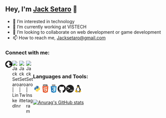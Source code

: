 ## Hey, I'm [Jack Setaro][website] 👋 
- 👀 I’m interested in technology
- 🌱 I’m currently working at VISTECH
- 💞️ I’m looking to collaborate on web development or game development
- 📫 How to reach me, Jacksetaro@gmail.com
### Connect with me:

[<img align="left" alt="jacksetaro.com" width="22px" src="https://raw.githubusercontent.com/iconic/open-iconic/master/svg/globe.svg" />][website]
[<img align="left" alt="Jack Setaro | LinkedIn" width="22px" src="https://cdn.jsdelivr.net/npm/simple-icons@v3/icons/linkedin.svg" />][linkedin]
[<img align="left" alt="Jack Setaro | Twitter" width="22px" src="https://cdn.jsdelivr.net/npm/simple-icons@v3/icons/twitter.svg" />][twitter]
[<img align="left" alt="Jack Setaro | Instagram" width="22px" src="https://cdn.jsdelivr.net/npm/simple-icons@v3/icons/instagram.svg" />][instagram]

<br />

### Languages and Tools:
[<img align="left" alt="Python" width="26px" src="https://raw.githubusercontent.com/github/explore/80688e429a7d4ef2fca1e82350fe8e3517d3494d/topics/python/python.png" />][html]
[<img align="left" alt="HTML5" width="26px" src="https://raw.githubusercontent.com/github/explore/80688e429a7d4ef2fca1e82350fe8e3517d3494d/topics/html/html.png" />][html]
[<img align="left" alt="CSS3" width="26px" src="https://raw.githubusercontent.com/github/explore/80688e429a7d4ef2fca1e82350fe8e3517d3494d/topics/css/css.png" />][CSS]
[<img align="left" alt="GitHub" width="26px" src="https://raw.githubusercontent.com/github/explore/78df643247d429f6cc873026c0622819ad797942/topics/github/github.png" />][Github]
[<img align="left" alt="Terminal" width="26px" src="https://raw.githubusercontent.com/github/explore/80688e429a7d4ef2fca1e82350fe8e3517d3494d/topics/terminal/terminal.png"/>][Terminal] 
[<img align="left" alt="Linux" width="26px" src="https://raw.githubusercontent.com/github/explore/80688e429a7d4ef2fca1e82350fe8e3517d3494d/topics/linux/linux.png"/>][linux] 

<br />
<br />

[![Anurag's GitHub stats](https://github-readme-stats.vercel.app/api?username=jacksetaro&show_icons=true&theme=dark&count_private=true)](https://github.com/anuraghazra/github-readme-stats)

<br />
<br />

<!-- Links -->
[website]: https://jacksetaro.com
[twitter]: https://twitter.com/jacksetaro
[instagram]: https://instagram.com/jacksetaro
[linkedin]: https://www.linkedin.com/in/jack-setaro-37651a1a7/

<!-- Languages -->
[python]: https://www.python.org/
[html]: https://en.wikipedia.org/wiki/HTML5
[CSS]: https://en.wikipedia.org/wiki/CSS
[Github]: https://github.com/
[Terminal]: https://en.wikipedia.org/wiki/Computer_terminal
[Linux]: https://www.linux.org/
